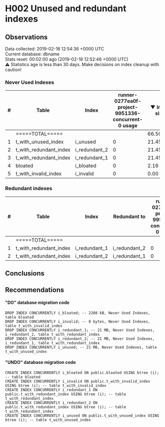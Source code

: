 # H002 Unused and redundant indexes #

## Observations ##
Data collected: 2019-02-18 12:54:36 +0000 UTC  
Current database: dbname  
Stats reset: 00:02:00 ago (2019-02-18 12:52:46 +0000 UTC)  
:warning: Statistics age is less than 30 days. Make decisions on index cleanup with caution!
### Never Used Indexes ###
\#| Table | Index | runner-0277ea0f-project-9951336-concurrent-0 usage | &#9660;&nbsp;Index size | Table size
--|-------|-------|----|-----|-----
&nbsp;|=====TOTAL=====|||66.50&nbsp;MiB|141.75&nbsp;MiB
1|t_with_unused_index|i_unused|0|21.45&nbsp;MiB|34.58&nbsp;MiB
2|t_with_redundant_index|i_redundant_2|0|21.45&nbsp;MiB|34.58&nbsp;MiB
3|t_with_redundant_index|i_redundant_1|0|21.45&nbsp;MiB|34.58&nbsp;MiB
4|bloated|i_bloated|0|2.16&nbsp;MiB|3.47&nbsp;MiB
5|t_with_invalid_index|i_invalid|0|0.00&nbsp;bytes|34.58&nbsp;MiB
### Redundant indexes ###
\#| Table | Index | Redundant to |runner-0277ea0f-project-9951336-concurrent-0 usage | &#9660;&nbsp;Index size | Table size
--|-------|-------|--------------|--|-----|-----
&nbsp;|=====TOTAL=====||||42.90&nbsp;MiB|69.15&nbsp;MiB
1|t_with_redundant_index|i_redundant_1|i_redundant_2<br/>|0|21.45&nbsp;MiB|34.58&nbsp;MiB
2|t_with_redundant_index|i_redundant_2|i_redundant_1<br/>|0|21.45&nbsp;MiB|34.58&nbsp;MiB



## Conclusions ##


## Recommendations ##

#### "DO" database migration code ####
```
DROP INDEX CONCURRENTLY i_bloated; -- 2208 kB, Never Used Indexes, table bloated
DROP INDEX CONCURRENTLY i_invalid; -- 0 bytes, Never Used Indexes, table t_with_invalid_index
DROP INDEX CONCURRENTLY i_redundant_1; -- 21 MB, Never Used Indexes, i_redundant_2, table t_with_redundant_index
DROP INDEX CONCURRENTLY i_redundant_2; -- 21 MB, Never Used Indexes, i_redundant_1, table t_with_redundant_index
DROP INDEX CONCURRENTLY i_unused; -- 21 MB, Never Used Indexes, table t_with_unused_index

```

#### "UNDO" database migration code ####
```
CREATE INDEX CONCURRENTLY i_bloated ON public.bloated USING btree (i); -- table bloated
CREATE INDEX CONCURRENTLY i_invalid ON public.t_with_invalid_index USING btree (i); -- table t_with_invalid_index
CREATE INDEX CONCURRENTLY i_redundant_1 ON public.t_with_redundant_index USING btree (i); -- table t_with_redundant_index
CREATE INDEX CONCURRENTLY i_redundant_2 ON public.t_with_redundant_index USING btree (i); -- table t_with_redundant_index
CREATE INDEX CONCURRENTLY i_unused ON public.t_with_unused_index USING btree (i); -- table t_with_unused_index

```

